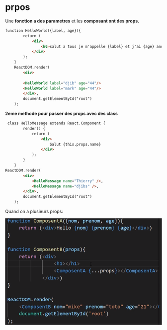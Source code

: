 # prpos

Une **fonction a des parametres** et les **composant ont des props.**

```html
function HelloWorld({label, age}){
        return (
            <div>
                <h6>salut a tous je m'appelle {label} et j'ai {age} ans </h6>
            </div>
        );
    }
    ReactDOM.render(
        <div>

        <HelloWorld label="djib" age="44"/>
        <HelloWorld label="mark" age="44"/>
        </div>,
        document.getElementById("root")
    );
```
**2eme methode pour passer des props avec des class**

```html
 class HelloMessage extends React.Component {
        render() {
            return (
                <div>
                    Salut {this.props.name}
                </div>
            );
        }
    }
ReactDOM.render(
        <div>
            <HelloMessage name="Thierry" />,
            <HelloMessage name="djibs" />,
        </div>,
        document.getElementById("root")
    );
``` 

Quand on a plusieurs props:

![props](img/props.PNG)




